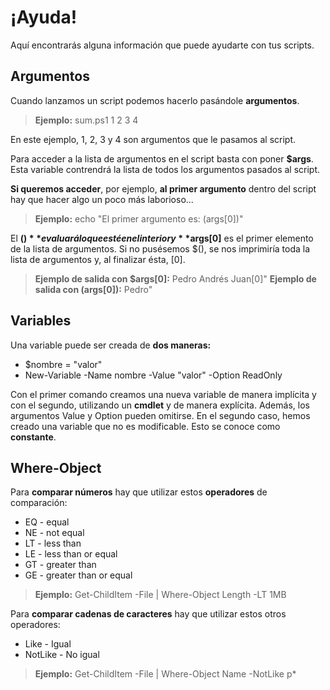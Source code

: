 # ¡Ayuda!
Aquí encontrarás alguna información que puede ayudarte con tus scripts.

## Argumentos
Cuando lanzamos un script podemos hacerlo pasándole **argumentos**.
> **Ejemplo:** sum.ps1 1 2 3 4

En este ejemplo, 1, 2, 3 y 4 son argumentos que le pasamos al script.

Para acceder a la lista de argumentos en el script basta con poner **$args**. Esta variable contrendrá la lista de todos los argumentos pasados al script.

**Si queremos acceder**, por ejemplo, **al primer argumento** dentro del script hay que hacer algo un poco más laborioso...
> **Ejemplo:** echo "El primer argumento es: $($args[0])"

El **$()** evaluará lo que esté en el interior y **$args[0]** es el primer elemento de la lista de argumentos. Si no pusésemos $(), se nos imprimiría toda la lista de argumentos y, al finalizar ésta, [0].

> **Ejemplo de salida con $args[0]:** Pedro Andrés Juan[0]"
> **Ejemplo de salida con $($args[0]):** Pedro"

## Variables
Una variable puede ser creada de **dos maneras:**
 - $nombre = "valor"
 - New-Variable -Name nombre -Value "valor" -Option ReadOnly

Con el primer comando creamos una nueva variable de manera implícita y con el segundo, utilizando un **cmdlet** y de manera explícita. Además, los argumentos Value y Option pueden omitirse. En el segundo caso, hemos creado una variable que no es modificable. Esto se conoce como **constante**.

## Where-Object
Para **comparar números** hay que utilizar estos **operadores** de comparación:
- EQ - equal
- NE - not equal
- LT - less than
- LE - less than or equal
- GT  - greater than
- GE - greater than or equal

> **Ejemplo:** Get-ChildItem -File | Where-Object Length -LT 1MB

Para **comparar cadenas de caracteres** hay que utilizar estos otros operadores:
- Like - Igual
- NotLike - No igual
 
> **Ejemplo:** Get-ChildItem -File | Where-Object Name -NotLike p*
